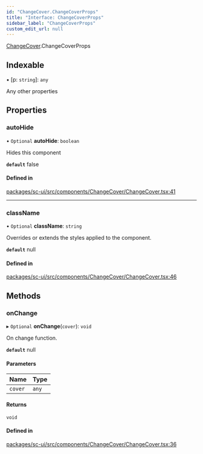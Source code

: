 ```yaml
---
id: "ChangeCover.ChangeCoverProps"
title: "Interface: ChangeCoverProps"
sidebar_label: "ChangeCoverProps"
custom_edit_url: null
---
```


[ChangeCover](../modules/ChangeCover).ChangeCoverProps

## Indexable

▪ [p: `string`]: `any`

Any other properties

## Properties

### autoHide

• `Optional` **autoHide**: `boolean`

Hides this component

**`default`** false

#### Defined in

[packages/sc-ui/src/components/ChangeCover/ChangeCover.tsx:41](https://github.com/selfcommunity/community-ui/blob/487fa8c/packages/sc-ui/src/components/ChangeCover/ChangeCover.tsx#L41)

___

### className

• `Optional` **className**: `string`

Overrides or extends the styles applied to the component.

**`default`** null

#### Defined in

[packages/sc-ui/src/components/ChangeCover/ChangeCover.tsx:46](https://github.com/selfcommunity/community-ui/blob/487fa8c/packages/sc-ui/src/components/ChangeCover/ChangeCover.tsx#L46)

## Methods

### onChange

▸ `Optional` **onChange**(`cover`): `void`

On change function.

**`default`** null

#### Parameters

| Name | Type |
| :------ | :------ |
| `cover` | `any` |

#### Returns

`void`

#### Defined in

[packages/sc-ui/src/components/ChangeCover/ChangeCover.tsx:36](https://github.com/selfcommunity/community-ui/blob/487fa8c/packages/sc-ui/src/components/ChangeCover/ChangeCover.tsx#L36)
